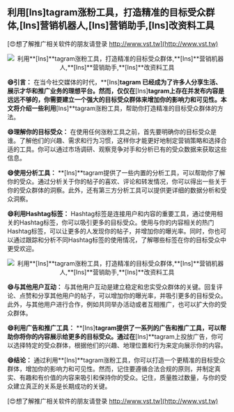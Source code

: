 ## **利用**[Ins]**tagram涨粉工具，打造精准的目标受众群体,**[Ins]**营销机器人,**[Ins]**营销助手,**[Ins]**改资料工具**

[😍想了解推广相关软件的朋友请登录 http://www.vst.tw](http://www.vst.tw)

 <center><img src="https://vst.tw/MP4/tuiguang/png/0.png" alt="利用**[Ins]**tagram涨粉工具，打造精准的目标受众群体,**[Ins]**营销机器人,**[Ins]**营销助手,**[Ins]**改资料工具"></center>

**😄引言：**
在当今社交媒体的时代，**[Ins]**tagram 已经成为了许多人分享生活、展示才华和推广业务的理想平台。然而，仅仅在**[Ins]**tagram上存在并发布内容是远远不够的，你需要建立一个强大的目标受众群体来增加你的影响力和可见性。本文将介绍一些利用**[Ins]**tagram涨粉工具，帮助你打造精准的目标受众群体的方法。

**😄理解你的目标受众：**
在使用任何涨粉工具之前，首先要明确你的目标受众是谁。了解他们的兴趣、需求和行为习惯，这样你才能更好地制定营销策略和选择合适的工具。你可以通过市场调研、观察竞争对手和分析已有的受众数据来获取这些信息。

**😄使用分析工具：**
**[Ins]**tagram提供了一些内置的分析工具，可以帮助你了解你的受众。通过分析关于你的帖子的喜欢、评论和转发情况，你可以得出一些关于你的受众群体的洞察。此外，还有第三方分析工具可以提供更详细的数据分析和受众洞察。

**😄利用Hashtag标签：**
Hashtag标签是连接用户和内容的重要工具，通过使用相关的Hashtag标签，你可以吸引更多的目标受众。使用与你的内容相关的热门Hashtag标签，可以让更多的人发现你的帖子，并增加你的曝光率。同时，你也可以通过跟踪和分析不同Hashtag标签的使用情况，了解哪些标签在你的目标受众中更受欢迎。

 <center><img src="https://vst.tw/MP4/tuiguang/png/0.png" alt="利用**[Ins]**tagram涨粉工具，打造精准的目标受众群体,**[Ins]**营销机器人,**[Ins]**营销助手,**[Ins]**改资料工具"></center>

**😄与其他用户互动：**
与其他用户互动是建立稳定和忠实受众群体的关键。回复评论、点赞和分享其他用户的帖子，可以增加你的曝光率，并吸引更多的目标受众。此外，与其他用户进行合作，例如共同举办活动或者互相推广，也可以扩大你的受众群体。

**😄利用广告和推广工具：**
**[Ins]**tagram提供了一系列的广告和推广工具，可以帮助你将你的内容展示给更多的目标受众。通过在**[Ins]**tagram上投放广告，你可以选择特定的受众群体，根据他们的兴趣、地理位置和行为来定向展示你的内容。

**😄结论：**
通过利用**[Ins]**tagram涨粉工具，你可以打造一个更精准的目标受众群体，增加你的影响力和可见性。然而，记住要遵循合法合规的原则，并制定真实、有趣和有价值的内容来吸引和保持你的受众。记住，质量胜过数量，与你的受众建立真正的关系是长期成功的关键。

[😍想了解推广相关软件的朋友请登录 http://www.vst.tw](http://www.vst.tw)




